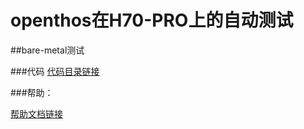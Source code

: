 # openthos在H70-PRO上的自动测试

##bare-metal测试

###代码
[代码目录链接](https://github.com/xyongcn/openthos-testing/tree/master/bare_metal_autotest/android_auto)


###帮助：


[帮助文档链接](https://github.com/xyongcn/openthos-testing/blob/master/bare_metal_autotest/android_auto/README.md)
